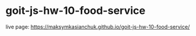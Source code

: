 # goit-js-hw-10-food-service
live page: https://maksymkasianchuk.github.io/goit-js-hw-10-food-service/
